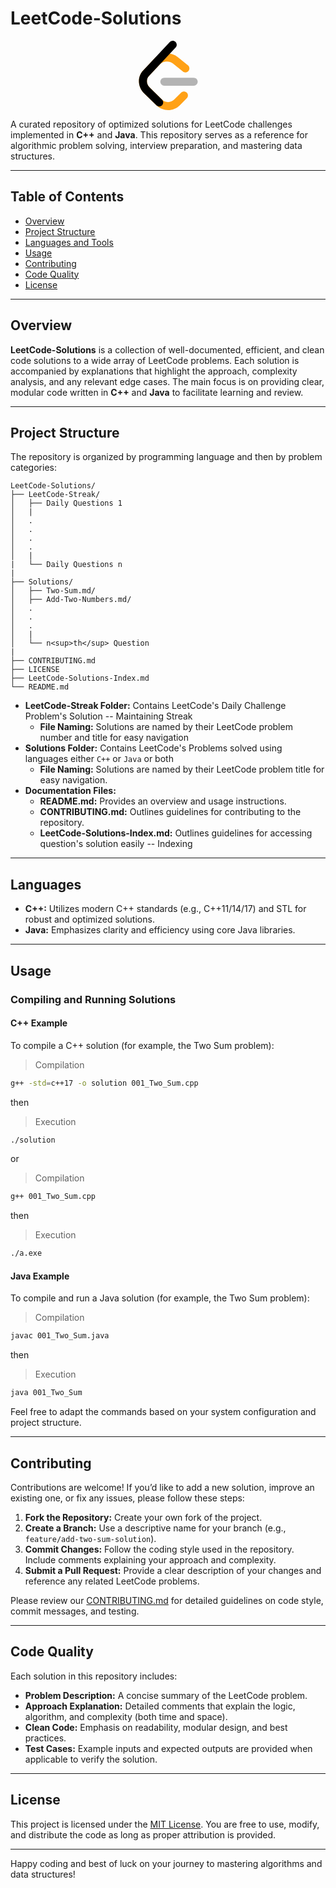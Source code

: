 # LeetCode-Solutions
<div align="center">
    <svg width="95" height="111" viewBox="0 0 95 111" fill="none" xmlns="http://www.w3.org/2000/svg">
        <path d="M68.0063 83.0664C70.5 80.5764 74.5366 80.5829 77.0223 83.0809C79.508 85.579 79.5015 89.6226 77.0078 92.1127L65.9346 103.17C55.7187 113.371 39.06 113.519 28.6718 103.513C28.6117 103.456 23.9861 98.9201 8.72653 83.957C-1.42528 74.0029 -2.43665 58.0749 7.11648 47.8464L24.9282 28.7745C34.4095 18.6219 51.887 17.5122 62.7275 26.2789L78.9048 39.362C81.6444 41.5776 82.0723 45.5985 79.8606 48.3429C77.6488 51.0873 73.635 51.5159 70.8954 49.3003L54.7182 36.2173C49.0488 31.6325 39.1314 32.2622 34.2394 37.5006L16.4274 56.5727C11.7767 61.5522 12.2861 69.574 17.6456 74.8292C28.851 85.8169 37.4869 94.2846 37.4969 94.2942C42.8977 99.496 51.6304 99.4184 56.9331 94.1234L68.0063 83.0664Z" fill="#FFA116"></path>
        <path fill-rule="evenodd" clip-rule="evenodd" d="M41.1067 72.0014C37.5858 72.0014 34.7314 69.1421 34.7314 65.615C34.7314 62.0879 37.5858 59.2286 41.1067 59.2286H88.1245C91.6454 59.2286 94.4997 62.0879 94.4997 65.615C94.4997 69.1421 91.6454 72.0014 88.1245 72.0014H41.1067Z" fill="#B3B3B3"></path>
        <path fill-rule="evenodd" clip-rule="evenodd" d="M49.9118 2.02335C52.3173 -0.55232 56.3517 -0.686894 58.9228 1.72277C61.494 4.13244 61.6284 8.17385 59.2229 10.7495L16.4276 56.5729C11.7768 61.552 12.2861 69.5738 17.6453 74.8292L37.4088 94.2091C39.9249 96.6764 39.968 100.72 37.505 103.24C35.042 105.761 31.0056 105.804 28.4895 103.337L8.72593 83.9567C-1.42529 74.0021 -2.43665 58.0741 7.1169 47.8463L49.9118 2.02335Z" fill="black"></path>
    </svg>
</div>

A curated repository of optimized solutions for LeetCode challenges implemented in **C++** and **Java**. This repository serves as a reference for algorithmic problem solving, interview preparation, and mastering data structures.

---

## Table of Contents

- [Overview](#overview)
- [Project Structure](#project-structure)
- [Languages and Tools](#languages-and-tools)
- [Usage](#usage)
- [Contributing](#contributing)
- [Code Quality](#code-quality)
- [License](#license)

---

## Overview

**LeetCode-Solutions** is a collection of well-documented, efficient, and clean code solutions to a wide array of LeetCode problems. Each solution is accompanied by explanations that highlight the approach, complexity analysis, and any relevant edge cases. The main focus is on providing clear, modular code written in **C++** and **Java** to facilitate learning and review.

---

## Project Structure

The repository is organized by programming language and then by problem categories:

```
LeetCode-Solutions/
├── LeetCode-Streak/
│   ├── Daily Questions 1
│   | 
│   .
│   .
│   .
│   .
│   |
|   └── Daily Questions n
|
├── Solutions/
│   ├── Two-Sum.md/
│   ├── Add-Two-Numbers.md/
│   .
│   .
│   .
│   |
│   └── n<sup>th</sup> Question
|
├── CONTRIBUTING.md
├── LICENSE
├── LeetCode-Solutions-Index.md
└── README.md
```

- **LeetCode-Streak Folder:** Contains LeetCode's Daily Challenge Problem's Solution -- Maintaining Streak
  - **File Naming:** Solutions are named by their LeetCode problem number and title for easy navigation
- **Solutions Folder:** Contains LeetCode's Problems solved using languages either `C++` or `Java` or both
  - **File Naming:** Solutions are named by their LeetCode problem title for easy navigation.
- **Documentation Files:**
  - **README.md:** Provides an overview and usage instructions.
  - **CONTRIBUTING.md:** Outlines guidelines for contributing to the repository.
  - **LeetCode-Solutions-Index.md:** Outlines guidelines for accessing question's solution easily -- Indexing

---

## Languages

- **C++:** Utilizes modern C++ standards (e.g., C++11/14/17) and STL for robust and optimized solutions.
- **Java:** Emphasizes clarity and efficiency using core Java libraries.
---

## Usage

### Compiling and Running Solutions

#### C++ Example

To compile a C++ solution (for example, the Two Sum problem):

> Compilation
```bash
g++ -std=c++17 -o solution 001_Two_Sum.cpp
```
then
> Execution
```bash
./solution
```

or
> Compilation
```bash
g++ 001_Two_Sum.cpp
```
then
> Execution
```bash
./a.exe
```

#### Java Example

To compile and run a Java solution (for example, the Two Sum problem):
> Compilation
```bash
javac 001_Two_Sum.java
```
then
> Execution
```bash
java 001_Two_Sum
```

Feel free to adapt the commands based on your system configuration and project structure.

---

## Contributing

Contributions are welcome! If you’d like to add a new solution, improve an existing one, or fix any issues, please follow these steps:

1. **Fork the Repository:** Create your own fork of the project.
2. **Create a Branch:** Use a descriptive name for your branch (e.g., `feature/add-two-sum-solution`).
3. **Commit Changes:** Follow the coding style used in the repository. Include comments explaining your approach and complexity.
4. **Submit a Pull Request:** Provide a clear description of your changes and reference any related LeetCode problems.

Please review our [CONTRIBUTING.md](CONTRIBUTING.md) for detailed guidelines on code style, commit messages, and testing.

---

## Code Quality

Each solution in this repository includes:

- **Problem Description:** A concise summary of the LeetCode problem.
- **Approach Explanation:** Detailed comments that explain the logic, algorithm, and complexity (both time and space).
- **Clean Code:** Emphasis on readability, modular design, and best practices.
- **Test Cases:** Example inputs and expected outputs are provided when applicable to verify the solution.

---

## License

This project is licensed under the [MIT License](LICENSE). You are free to use, modify, and distribute the code as long as proper attribution is provided.

---

Happy coding and best of luck on your journey to mastering algorithms and data structures!

